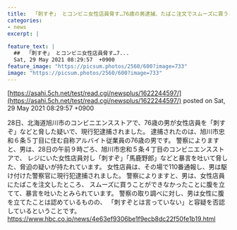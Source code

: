 ```yaml
---
title:  「刺すぞ」 とコンビニ女性店員脅す…76歳の男逮捕、たばこ注文でスムーズに買うことができなかったことに腹を立てる  
categories:
- news
excerpt: |
  
feature_text: |
  ##  「刺すぞ」 とコンビニ女性店員脅す…7...
  Sat, 29 May 2021 08:29:57  +0900
feature_image: "https://picsum.photos/2560/600?image=733"
image: "https://picsum.photos/2560/600?image=733"
---
```


[https://asahi.5ch.net/test/read.cgi/newsplus/1622244597/](https://asahi.5ch.net/test/read.cgi/newsplus/1622244597/)
posted on Sat, 29 May 2021 08:29:57  +0900

<!--more-->

28日、北海道旭川市のコンビニエンスストアで、76歳の男が女性店員を「刺すぞ」などと脅した疑いで、現行犯逮捕されました。 逮捕されたのは、旭川市忠和６条５丁目に住む自称アルバイト従業員の76歳の男です。 警察によりますと、男は、28日の午前９時ごろ、旭川市忠和５条４丁目のコンビニエンスストアで、 レジにいた女性店員対し「刺すぞ」「馬鹿野郎」などと暴言を吐いて脅した、脅迫の疑いが持たれています。 女性店員は、その場で110番通報し、男は駆け付けた警察官に現行犯逮捕されました。 警察によりますと、男は、女性店員にたばこを注文したところ、 スムーズに買うことができなかったことに腹を立てて、暴言を吐いたとみられています。 警察の取り調べに対し、男は女性に腹を立てたことは認めているものの、 「刺すぞとは言っていない」と容疑を否認しているということです。 https://www.hbc.co.jp/news/4e63ef9306be1f9ecb8dc22f50fe1b19.html
